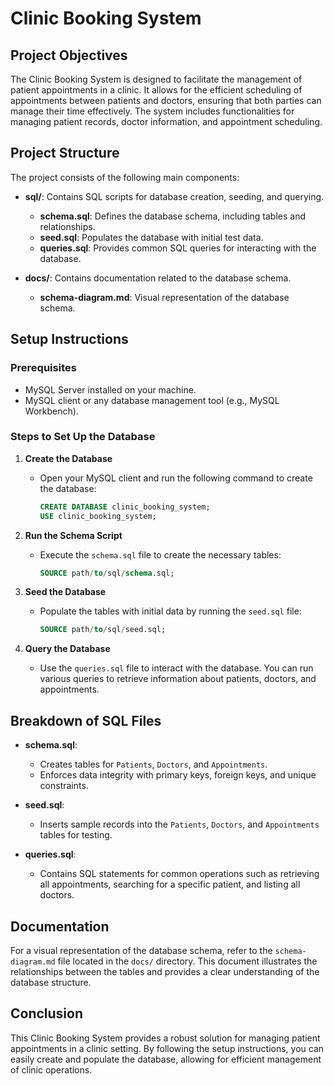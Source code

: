 # Clinic Booking System

## Project Objectives
The Clinic Booking System is designed to facilitate the management of patient appointments in a clinic. It allows for the efficient scheduling of appointments between patients and doctors, ensuring that both parties can manage their time effectively. The system includes functionalities for managing patient records, doctor information, and appointment scheduling.

## Project Structure
The project consists of the following main components:

- **sql/**: Contains SQL scripts for database creation, seeding, and querying.
  - **schema.sql**: Defines the database schema, including tables and relationships.
  - **seed.sql**: Populates the database with initial test data.
  - **queries.sql**: Provides common SQL queries for interacting with the database.
  
- **docs/**: Contains documentation related to the database schema.
  - **schema-diagram.md**: Visual representation of the database schema.

## Setup Instructions

### Prerequisites
- MySQL Server installed on your machine.
- MySQL client or any database management tool (e.g., MySQL Workbench).

### Steps to Set Up the Database

1. **Create the Database**
   - Open your MySQL client and run the following command to create the database:
     ```sql
     CREATE DATABASE clinic_booking_system;
     USE clinic_booking_system;
     ```

2. **Run the Schema Script**
   - Execute the `schema.sql` file to create the necessary tables:
     ```sql
     SOURCE path/to/sql/schema.sql;
     ```

3. **Seed the Database**
   - Populate the tables with initial data by running the `seed.sql` file:
     ```sql
     SOURCE path/to/sql/seed.sql;
     ```

4. **Query the Database**
   - Use the `queries.sql` file to interact with the database. You can run various queries to retrieve information about patients, doctors, and appointments.

## Breakdown of SQL Files

- **schema.sql**: 
  - Creates tables for `Patients`, `Doctors`, and `Appointments`.
  - Enforces data integrity with primary keys, foreign keys, and unique constraints.

- **seed.sql**: 
  - Inserts sample records into the `Patients`, `Doctors`, and `Appointments` tables for testing.

- **queries.sql**: 
  - Contains SQL statements for common operations such as retrieving all appointments, searching for a specific patient, and listing all doctors.

## Documentation
For a visual representation of the database schema, refer to the `schema-diagram.md` file located in the `docs/` directory. This document illustrates the relationships between the tables and provides a clear understanding of the database structure.

## Conclusion
This Clinic Booking System provides a robust solution for managing patient appointments in a clinic setting. By following the setup instructions, you can easily create and populate the database, allowing for efficient management of clinic operations.
